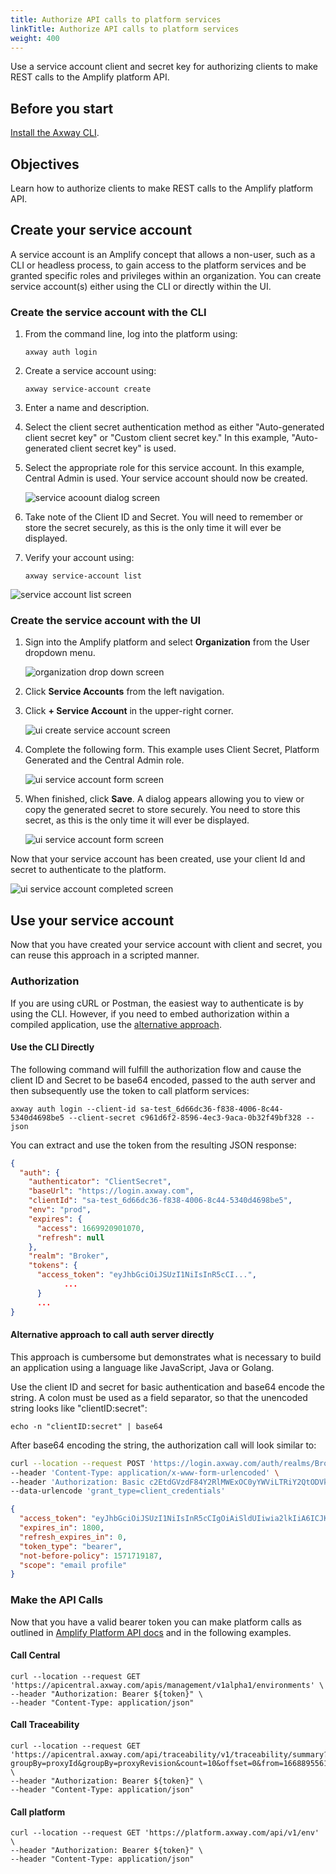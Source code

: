 ```yaml
---
title: Authorize API calls to platform services
linkTitle: Authorize API calls to platform services
weight: 400
---
```

Use a service account client and secret key for authorizing clients to make REST calls to the Amplify platform API.  

## Before you start

[Install the Axway CLI](https://docs.axway.com/bundle/axwaycli-open-docs/page/docs/quick_start/index.html).

## Objectives

Learn how to authorize clients to make REST calls to the Amplify platform API.

## Create your service account

A service account is an Amplify concept that allows a non-user, such as a CLI or headless process, to gain access to the platform services and be granted specific roles and privileges within an organization. You can create service account(s) either using the CLI or directly within the UI.

### Create the service account with the CLI

1. From the command line, log into the platform using:

    `axway auth login`

2. Create a service account using:

    `axway service-account create`

3. Enter a name and description.

4. Select the client secret authentication method as either "Auto-generated client secret key" or "Custom client secret key." In this example, "Auto-generated client secret key" is used.

5. Select the appropriate role for this service account. In this example, Central Admin is used. Your service account should now be created.

    ![service acoount dialog screen](/Images/integration/create-service-account.png)
  
6. Take note of the Client ID and Secret. You will need to remember or store the secret securely, as this is the only time it will ever be displayed.

7. Verify your account using:

    `axway service-account list`

  ![service account list screen](/Images/integration/service-account-list.png)

### Create the service account with the UI

1. Sign into the Amplify platform and select **Organization** from the User dropdown menu.

    ![organization drop down screen](/Images/integration/organization-drop-down.png)

2. Click **Service Accounts** from the left navigation.

3. Click **+ Service Account** in the upper-right corner.

    ![ui create service account screen](/Images/integration/ui-create-service-account.png)

4. Complete the following form. This example uses Client Secret, Platform Generated and the Central Admin role.

    ![ui service account form screen](/Images/integration/ui-service-account-form.png)

5. When finished, click **Save**. A dialog appears allowing you to view or copy the generated secret to store securely. You need to store this secret, as this is the only time it will ever be displayed.

    ![ui service account form screen](/Images/integration/ui-service-account-secret.png)

Now that your service account has been created, use your client Id and secret to authenticate to the platform.

![ui service account completed screen](/Images/integration/ui-service-acccount-client-id.png)

## Use your service account

Now that you have created your service account with client and secret, you can reuse this approach in a scripted manner.

### Authorization

If you are using cURL or Postman, the easiest way to authenticate is by using the CLI. However, if you need to embed authorization within a compiled application, use the [alternative approach](#alternative-approach-to-call-auth-server-directly).

#### Use the CLI Directly

The following command will fulfill the authorization flow and cause the client ID and Secret to be base64 encoded, passed to the auth server and then subsequently use the token to call platform services:

```shell
axway auth login --client-id sa-test_6d66dc36-f838-4006-8c44-5340d4698be5 --client-secret c961d6f2-8596-4ec3-9aca-0b32f49bf328 --json
```

You can extract and use the token from the resulting JSON response:

```json
{
  "auth": {
    "authenticator": "ClientSecret",
    "baseUrl": "https://login.axway.com",
    "clientId": "sa-test_6d66dc36-f838-4006-8c44-5340d4698be5",
    "env": "prod",
    "expires": {
      "access": 1669920901070,
      "refresh": null
    },
    "realm": "Broker",
    "tokens": {
      "access_token": "eyJhbGciOiJSUzI1NiIsInR5cCI...",
            ...
      }
      ...
}
```

#### Alternative approach to call auth server directly

This approach is cumbersome but demonstrates what is necessary to build an application using a language like JavaScript, Java or Golang.  

Use the client ID and secret for basic authentication and base64 encode the string. A colon must be used as a field separator, so that the unencoded string looks like "clientID:secret":  

```shell
echo -n "clientID:secret" | base64 
```

After base64 encoding the string, the authorization call will look similar to:

```bash
curl --location --request POST 'https://login.axway.com/auth/realms/Broker/protocol/openid-connect/token' \
--header 'Content-Type: application/x-www-form-urlencoded' \
--header 'Authorization: Basic c2EtdGVzdF84Y2RlMWExOC0yYWViLTRiY2QtODVkNS1jZmI1M2VjOWVmYjQ6ZjU0MDlmYjMtYjNhZC00MjU3LWE4NjgtZTNmMzY4NGYxMmY1' \
--data-urlencode 'grant_type=client_credentials'
```

```json
{
  "access_token": "eyJhbGciOiJSUzI1NiIsInR5cCIgOiAiSldUIiwia2lkIiA6ICJKLUhJOWxTbE5fYUxMSj...",
  "expires_in": 1800,
  "refresh_expires_in": 0,
  "token_type": "bearer",
  "not-before-policy": 1571719187,
  "scope": "email profile"
}
```

### Make the API Calls

Now that you have a valid bearer token you can make platform calls as outlined in [Amplify Platform API docs](https://docs.axway.com/category/api) and in the following examples.  

#### Call Central  

```shell
curl --location --request GET 'https://apicentral.axway.com/apis/management/v1alpha1/environments' \
--header "Authorization: Bearer ${token}" \
--header "Content-Type: application/json" 
```

#### Call Traceability

```shell
curl --location --request GET 'https://apicentral.axway.com/api/traceability/v1/traceability/summary?groupBy=proxyId&groupBy=proxyRevision&count=10&offset=0&from=1668895561864&to=1669500361864' \
--header "Authorization: Bearer ${token}" \
--header "Content-Type: application/json" 
```

#### Call platform

```shell
curl --location --request GET 'https://platform.axway.com/api/v1/env' \
--header "Authorization: Bearer ${token}" \
--header "Content-Type: application/json"
```
